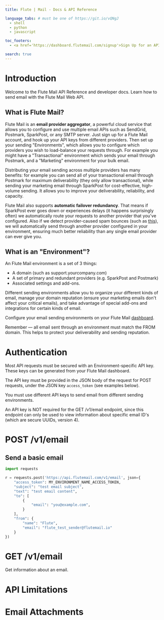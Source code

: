 ```yaml
---
title: Flute | Mail - Docs & API Reference

language_tabs: # must be one of https://git.io/vQNgJ
  - shell
  - python
  - javascript

toc_footers:
  - <a href='https://dashboard.flutemail.com/signup'>Sign Up for an API Key</a>

search: true
---
```


# Introduction

Welcome to the Flute Mail API Reference and developer docs. Learn how to send email with the Flute
Mail Web API.

## What is Flute Mail?

Flute Mail is an **email provider aggregator**, a powerful cloud service that allows you to 
configure and use multiple email APIs such as 
SendGrid, Postmark, SparkPost, or any SMTP server. Just sign up for a Flute Mail account, and hook
up your API keys from different providers. Then set up your sending "Environments", which allows
you to configure which providers you wish to load-balance your requests through. For example you
might have a "Transactional" environment which sends your email through Postmark, and a "Marketing"
environment for your bulk email.

Distributing your email sending across multiple providers has many benefits: for example you 
can send all of your transactional email through Postmark for maximum deliverability (they only 
allow transactional), while sending your marketing email through SparkPost for cost-effective, 
high-volume sending. It allows you to improve your deliverability, reliability, and capacity.

Flute Mail also supports **automatic failover redundancy**. That means if SparkPost ever goes down or
experiences delays (it happens surprisingly often) we automatically route your requests to another
provider that you've configured. Also if we detect provider-caused spam bounces (such as 
[this](https://mailchannels.zendesk.com/hc/en-us/articles/202191674-Fixing-the-550-5-7-1-RBL-Sender-blocked-IP-or-domain-error)),
we will automatically send through another provider configured in your environment, ensuring much
better reliability than any single email provider can ever give you.

## What is an "Environment"?

An Flute Mail environment is a set of 3 things:

- A domain (such as support.yourcompany.com)
- A set of primary and redundant providers (e.g. SparkPost and Postmark)
- Associated settings and add-ons. 

Different sending environments allow you to organize your different kinds of email,
manage your domain reputation (ensure your marketing emails don't affect your critical emails), and
take advantage of special add-ons and integrations for certain kinds of email.

Configure your email sending environments on your Flute Mail [dashboard](https://dashboard.flutemail.com/).

<aside class="notice">
Remember — all email sent through an environment must match the FROM domain. This helps to protect your deliverability and sending reputation.
</aside>

# Authentication

Most API requests must be secured with an Environment-specific API key. These keys can be generated 
from your Flute Mail dashboard.

The API key must be provided in the JSON body of the request for POST requests, under the JSON key `access_token` (see examples below).

You must use different API keys to send email from different sending environments.

An API key is NOT required for the GET /v1/email endpoint, since this endpoint can only be used to view
information about specific email ID's (which are secure UUIDs, version 4).

# POST /v1/email

## Send a basic email

```python
import requests

r = requests.post('https://api.flutemail.com/v1/email', json={
    "access_token": MY_ENVIRONMENT_NAME_ACCESS_TOKEN,
    "subject": "test email subject",
    "text": "test email content",
    "to": [
        {
            "email": "you@example.com",
        }
    ],
    "from": {
        "name": "Flute",
        "email": "flute_test_sender@flutemail.io"
    }
})
```

# GET /v1/email

Get information about an email.

# API Limitations

# Email Attachments


<!-- This example API documentation page was created with [Slate](https://github.com/tripit/slate). Feel free to edit it and use it as a base for your own API's documentation.

# Authentication

> To authorize, use this code:

```ruby
require 'kittn'

api = Kittn::APIClient.authorize!('meowmeowmeow')
```

```python
import kittn

api = kittn.authorize('meowmeowmeow')
```

```shell
# With shell, you can just pass the correct header with each request
curl "api_endpoint_here"
  -H "Authorization: meowmeowmeow"
```

```javascript
const kittn = require('kittn');

let api = kittn.authorize('meowmeowmeow');
```

> Make sure to replace `meowmeowmeow` with your API key.

Kittn uses API keys to allow access to the API. You can register a new Kittn API key at our [developer portal](http://example.com/developers).

Kittn expects for the API key to be included in all API requests to the server in a header that looks like the following:

`Authorization: meowmeowmeow`

<aside class="notice">
You must replace <code>meowmeowmeow</code> with your personal API key.
</aside>

# Kittens

## Get All Kittens

```ruby
require 'kittn'

api = Kittn::APIClient.authorize!('meowmeowmeow')
api.kittens.get
```

```python
import kittn

api = kittn.authorize('meowmeowmeow')
api.kittens.get()
```

```shell
curl "http://example.com/api/kittens"
  -H "Authorization: meowmeowmeow"
```

```javascript
const kittn = require('kittn');

let api = kittn.authorize('meowmeowmeow');
let kittens = api.kittens.get();
```

> The above command returns JSON structured like this:

```json
[
  {
    "id": 1,
    "name": "Fluffums",
    "breed": "calico",
    "fluffiness": 6,
    "cuteness": 7
  },
  {
    "id": 2,
    "name": "Max",
    "breed": "unknown",
    "fluffiness": 5,
    "cuteness": 10
  }
]
```

This endpoint retrieves all kittens.

### HTTP Request

`GET http://example.com/api/kittens`

### Query Parameters

Parameter | Default | Description
--------- | ------- | -----------
include_cats | false | If set to true, the result will also include cats.
available | true | If set to false, the result will include kittens that have already been adopted.

<aside class="success">
Remember — a happy kitten is an authenticated kitten!
</aside>

## Get a Specific Kitten

```ruby
require 'kittn'

api = Kittn::APIClient.authorize!('meowmeowmeow')
api.kittens.get(2)
```

```python
import kittn

api = kittn.authorize('meowmeowmeow')
api.kittens.get(2)
```

```shell
curl "http://example.com/api/kittens/2"
  -H "Authorization: meowmeowmeow"
```

```javascript
const kittn = require('kittn');

let api = kittn.authorize('meowmeowmeow');
let max = api.kittens.get(2);
```

> The above command returns JSON structured like this:

```json
{
  "id": 2,
  "name": "Max",
  "breed": "unknown",
  "fluffiness": 5,
  "cuteness": 10
}
```

This endpoint retrieves a specific kitten.

<aside class="warning">Inside HTML code blocks like this one, you can't use Markdown, so use <code>&lt;code&gt;</code> blocks to denote code.</aside>

### HTTP Request

`GET http://example.com/kittens/<ID>`

### URL Parameters

Parameter | Description
--------- | -----------
ID | The ID of the kitten to retrieve

## Delete a Specific Kitten

```ruby
require 'kittn'

api = Kittn::APIClient.authorize!('meowmeowmeow')
api.kittens.delete(2)
```

```python
import kittn

api = kittn.authorize('meowmeowmeow')
api.kittens.delete(2)
```

```shell
curl "http://example.com/api/kittens/2"
  -X DELETE
  -H "Authorization: meowmeowmeow"
```

```javascript
const kittn = require('kittn');

let api = kittn.authorize('meowmeowmeow');
let max = api.kittens.delete(2);
```

> The above command returns JSON structured like this:

```json
{
  "id": 2,
  "deleted" : ":("
}
```

This endpoint retrieves a specific kitten.

### HTTP Request

`DELETE http://example.com/kittens/<ID>`

### URL Parameters

Parameter | Description
--------- | -----------
ID | The ID of the kitten to delete
 -->
